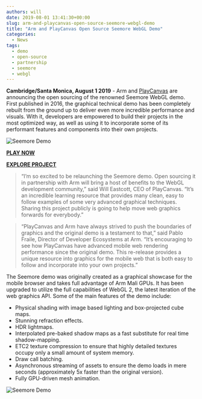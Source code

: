 ```yaml
---
authors: will
date: 2019-08-01 13:41:30+00:00
slug: arm-and-playcanvas-open-source-seemore-webgl-demo
title: "Arm and PlayCanvas Open Source Seemore WebGL Demo"
categories:
  - News
tags:
  - demo
  - open-source
  - partnership
  - seemore
  - webgl
---
```


**Cambridge/Santa Monica, August 1 2019** - Arm and [PlayCanvas](https://playcanvas.com/) are announcing the open sourcing of the renowned Seemore WebGL demo. First published in 2016, the graphical technical demo has been completely rebuilt from the ground up to deliver even more incredible performance and visuals. With it, developers are empowered to build their projects in the most optimized way, as well as using it to incorporate some of its performant features and components into their own projects.

![Seemore Demo](/img/seemore-greenhouse.png)

[**PLAY NOW**](https://playcanv.as/p/MflWvdTW/)

[**EXPLORE PROJECT**](https://playcanvas.com/project/612100/overview/seemore)

> “I’m so excited to be relaunching the Seemore demo. Open sourcing it in partnership with Arm will bring a host of benefits to the WebGL development community,” said Will Eastcott, CEO of PlayCanvas. “It’s an incredible learning resource that provides many clean, easy to follow examples of some very advanced graphical techniques. Sharing this project publicly is going to help move web graphics forwards for everybody.”

> “PlayCanvas and Arm have always strived to push the boundaries of graphics and the original demo is a testament to that,” said Pablo Fraile, Director of Developer Ecosystems at Arm. “It’s encouraging to see how PlayCanvas have advanced mobile web rendering performance since the original demo. This re-release provides a unique resource into graphics for the mobile web that is both easy to follow and incorporate into your own projects.”

The Seemore demo was originally created as a graphical showcase for the mobile browser and takes full advantage of Arm Mali GPUs. It has been upgraded to utilize the full capabilities of WebGL 2, the latest iteration of the web graphics API. Some of the main features of the demo include:

- Physical shading with image based lighting and box-projected cube maps.
- Stunning refraction effects.
- HDR lightmaps.
- Interpolated pre-baked shadow maps as a fast substitute for real time shadow-mapping.
- ETC2 texture compression to ensure that highly detailed textures occupy only a small amount of system memory.
- Draw call batching.
- Asynchronous streaming of assets to ensure the demo loads in mere seconds (approximately 5x faster than the original version).
- Fully GPU-driven mesh animation.

![Seemore Demo](/img/seemore-games-room.png)
